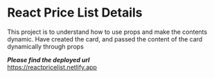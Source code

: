 # React Price List Details

This project is to understand how to use props and make the contents dynamic. Have created the card, and passed the content of the card dynamically through props

***Please find the deployed url*** <br>
https://reactpricelist.netlify.app
